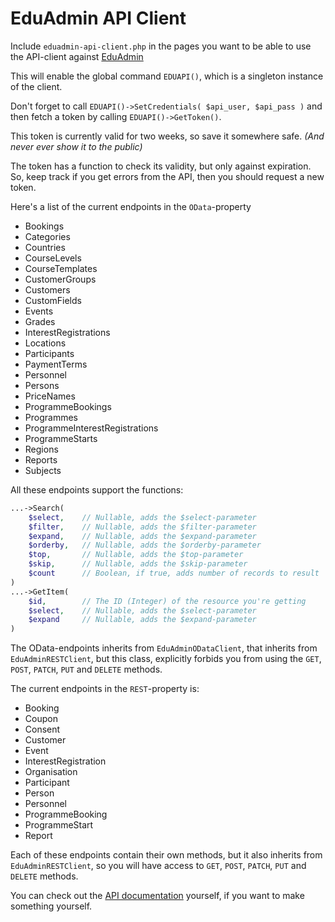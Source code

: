 # EduAdmin API Client

Include `eduadmin-api-client.php` in the pages you want to be able to use the API-client
against [EduAdmin](https://www.eduadmin.se)

This will enable the global command `EDUAPI()`, which is a singleton instance of the client.

Don't forget to call `EDUAPI()->SetCredentials( $api_user, $api_pass )` and then fetch a token by
calling `EDUAPI()->GetToken()`.

This token is currently valid for two weeks, so save it somewhere safe.
_(And never ever show it to the public)_

The token has a function to check its validity, but only against expiration. So, keep track if you get errors from the
API, then you should request a new token.

Here's a list of the current endpoints in the `OData`-property

- Bookings
- Categories
- Countries
- CourseLevels
- CourseTemplates
- CustomerGroups
- Customers
- CustomFields
- Events
- Grades
- InterestRegistrations
- Locations
- Participants
- PaymentTerms
- Personnel
- Persons
- PriceNames
- ProgrammeBookings
- Programmes
- ProgrammeInterestRegistrations
- ProgrammeStarts
- Regions
- Reports
- Subjects

All these endpoints support the functions:

```php
...->Search(
    $select,    // Nullable, adds the $select-parameter
    $filter,    // Nullable, adds the $filter-parameter
    $expand,    // Nullable, adds the $expand-parameter
    $orderby,   // Nullable, adds the $orderby-parameter
    $top,       // Nullable, adds the $top-parameter
    $skip,      // Nullable, adds the $skip-parameter
    $count      // Boolean, if true, adds number of records to result
)
...->GetItem(
    $id,        // The ID (Integer) of the resource you're getting
    $select,    // Nullable, adds the $select-parameter
    $expand     // Nullable, adds the $expand-parameter
)
```

The OData-endpoints inherits from `EduAdminODataClient`, that inherits from `EduAdminRESTClient`, but this class,
explicitly forbids you from using the `GET`, `POST`, `PATCH`, `PUT` and `DELETE` methods.

The current endpoints in the `REST`-property is:

- Booking
- Coupon
- Consent
- Customer
- Event
- InterestRegistration
- Organisation
- Participant
- Person
- Personnel
- ProgrammeBooking
- ProgrammeStart
- Report

Each of these endpoints contain their own methods, but it also inherits from `EduAdminRESTClient`, so you will have
access to `GET`, `POST`, `PATCH`, `PUT` and `DELETE` methods.

You can check out the [API documentation](https://api.eduadmin.se/) yourself, if you want to make something yourself.
